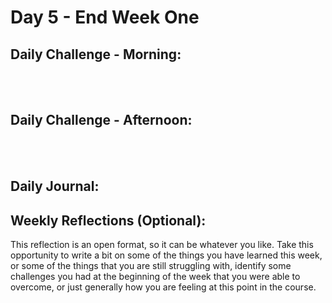# Day 5 - End Week One

## Daily Challenge - Morning:

<br> <br>

## Daily Challenge - Afternoon:

<br> <br>

## Daily Journal:
## Weekly Reflections (Optional):
This reflection is an open format, so it can be whatever you like. Take this opportunity to write a bit on some of the things you have learned this week, or some of the things that you are still struggling with, identify some challenges you had at the beginning of the week that you were able to overcome, or just generally how you are feeling at this point in the course. <br>
